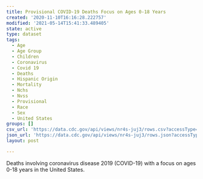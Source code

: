 ```yaml
---
title: Provisional COVID-19 Deaths Focus on Ages 0-18 Years
created: '2020-11-10T16:16:28.222757'
modified: '2021-05-14T15:41:33.489405'
state: active
type: dataset
tags:
  - Age
  - Age Group
  - Children
  - Coronavirus
  - Covid 19
  - Deaths
  - Hispanic Origin
  - Mortality
  - Nchs
  - Nvss
  - Provisional
  - Race
  - Sex
  - United States
groups: []
csv_url: 'https://data.cdc.gov/api/views/nr4s-juj3/rows.csv?accessType=DOWNLOAD'
json_url: 'https://data.cdc.gov/api/views/nr4s-juj3/rows.json?accessType=DOWNLOAD'
layout: post

---
```

Deaths involving coronavirus disease 2019 (COVID-19) with a focus on ages 0-18 years in the United States.
